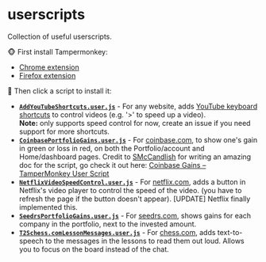 # userscripts

Collection of useful userscripts.

🐵 First install Tampermonkey:
- [Chrome extension](https://chrome.google.com/webstore/detail/tampermonkey/dhdgffkkebhmkfjojejmpbldmpobfkfo)
- [Firefox extension](https://addons.mozilla.org/en-US/firefox/addon/tampermonkey/)

📜 Then click a script to install it:

- **[`AddYouTubeShortcuts.user.js`](https://github.com/kevduc/userscripts/raw/master/AddYouTubeShortcuts.user.js)** - For any website, adds [YouTube keyboard shortcuts](https://support.google.com/youtube/answer/7631406) to control videos (e.g. '>' to speed up a video).  
  **Note:** only supports speed control for now, create an issue if you need support for more shortcuts.
- **[`CoinbasePortfolioGains.user.js`](https://github.com/kevduc/userscripts/raw/master/CoinbasePortfolioGains.user.js)** - For [coinbase.com](https://coinbase.com), to show one's gain in green or loss in red, on both the Portfolio/account and Home/dashboard pages. Credit to [SMcCandlish](https://github.com/SMcCandlish) for writing an amazing doc for the script, go check it out here: [Coinbase Gains – TamperMonkey User Script](https://github.com/SMcCandlish/Coinbase_Gains_Tampermonkey_Script)
- **[`NetflixVideoSpeedControl.user.js`](https://github.com/kevduc/userscripts/raw/master/NetflixVideoSpeedControl.user.js)** - For [netflix.com](https://netflix.com), adds a button in Netflix's video player to control the speed of the video. (you have to refresh the page if the button doesn't appear). [UPDATE] Netflix finally implemented this.
- **[`SeedrsPortfolioGains.user.js`](https://github.com/kevduc/userscripts/raw/master/SeedrsPortfolioGains.user.js)** - For [seedrs.com](https://seedrs.com), shows gains for each company in the portfolio, next to the invested amount.
- **[`T2Schess.comLessonMessages.user.js`](https://github.com/kevduc/userscripts/raw/master/T2Schess.comLessonMessages.user.js)** - For [chess.com](https://chess.com), adds text-to-speech to the messages in the lessons to read them out loud. Allows you to focus on the board instead of the chat.
